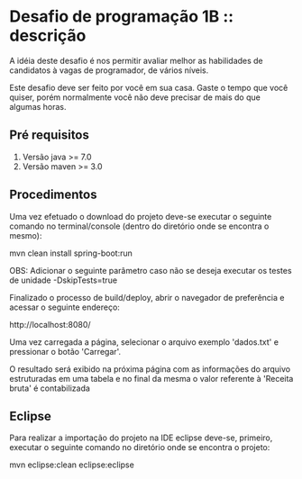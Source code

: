 # Desafio de programação 1B :: descrição

A idéia deste desafio é nos permitir avaliar melhor as habilidades de candidatos à vagas de programador, de vários níveis.

Este desafio deve ser feito por você em sua casa. Gaste o tempo que você quiser, porém normalmente você não deve precisar de mais do que algumas horas.

## Pré requisitos

1. Versão java >= 7.0
2. Versão maven >= 3.0

## Procedimentos

Uma vez efetuado o download do projeto deve-se executar o seguinte comando no terminal/console (dentro do diretório onde se encontra o mesmo):

mvn clean install spring-boot:run

OBS: Adicionar o seguinte parâmetro caso não se deseja executar os testes de unidade -DskipTests=true

Finalizado o processo de build/deploy, abrir o navegador de preferência e acessar o seguinte endereço:

http://localhost:8080/

Uma vez carregada a página, selecionar o arquivo exemplo 'dados.txt' e pressionar o botão 'Carregar'. 

O resultado será exibido na próxima página com as informações do arquivo estruturadas em uma tabela e no final da mesma o valor
referente à 'Receita bruta' é contabilizada

## Eclipse

Para realizar a importação do projeto na IDE eclipse deve-se, primeiro, executar o seguinte comando no diretório onde se encontra o projeto:

mvn eclipse:clean eclipse:eclipse
